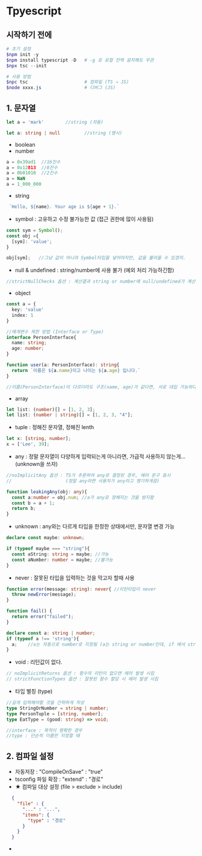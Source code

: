 # Tpyescript


## 시작하기 전에
```powershell
# 초기 설정
$npm init -y
$npm install typescript -D   # -g 로 로컬 전역 설치해도 무관
$npx tsc --init

# 사용 방법
$npc tsc                     # 컴파일 (TS → JS)
$node xxxx.js                # 디버그 (JS)
```

## 1. 문자열
```ts
let a = 'mark'        //string (자동)

let a: string | null         //string (명시)
```
- boolean
- number
```ts
a = 0x39ad1  //16진수
a = 0o12813  //8진수
a = 0b01010  //2진수
a = NaN
a = 1_000_000
```
- string
```ts
 `Hello, ${name}. Your age is ${age + 1}.`
```
- symbol : 고유하고 수정 불가능한 값 (접근 권한에 많이 사용됨)
```ts
const sym = Symbol();
const obj ={
  [sym]: 'value';
}

obj[sym];   //그냥 값이 아니라 Symbol타입을 넣어야지만, 값을 불러올 수 있겠지.
```
- null & undefined : string/number에 사용 불가 (예외 처리 가능하긴함)
```ts
//strictNullChecks 옵션 : 계산결과 string or number에 null/undefined가 계산된다면, 에러 문구 표시
```
- object
```ts
const a = {
  key: 'value'
  index: 1
}

//매개변수 제한 방법 (Interface or Type)
interface PersonInterface{
  name: string;
  age: number;
}

function user(a: PersonInterface): string{
  return `이름은 ${a.name}이고 나이는 ${a.age} 입니다.`
}

//이름(PersonInterface)이 다르더라도 구조(name, age)가 같다면, 서로 대입 가능하다.
```
- array
```ts
let list: (number)[] = [1, 2, 3];
let list: (number | string)[] = [1, 2, 3, "4"];
```
- tuple : 정해진 문자열, 정해진 lenth
```ts
let x: [string, number];
x = ['Lee', 39];
```
- any : 정말 문자열이 다양하게 입력되는게 아니라면, 가급적 사용하지 않는게... (unknown을 쓰자)
```ts
//noImplicitAny 옵션 : TS가 추론하여 any로 결정된 경우, 에러 문구 표시 
//                    (정말 any라면 사용자가 any라고 명기하게끔)

function leakingAny(obj: any){
  const a:number = obj.num; //a가 any로 정해지는 것을 방지함
  const b = a + 1;
  return b;
}
```
- unknown : any와는 다르게 타입을 한정한 상태에서만, 문자열 변경 가능
```ts
declare const maybe: unknown;

if (typeof maybe === "string"){
  const aString: string = maybe; //가능
  const aNumber: number = maybe; //불가능
}
```
- never : 잘못된 타입을 입력하는 것을 막고자 할때 사용
```ts
function error(message: string): never{ //리턴타입이 never
  throw newError(message);
}

function fail() {
  return error("failed");
}

declare const a: string | number;
if (typeof a !== 'string'){
  a;    //a는 자동으로 number로 지정됨 (a는 string or number인데, if 에서 string을 제외했으니)
}

```
- void : 리턴값이 없다.
```ts
// noImplicitReturns 옵션 : 함수의 리턴이 없으면 에러 발생 시킴
// strictFunctionTypes 옵션 : 잘못된 함수 할당 시 에러 발생 시킴 
```
- 타입 별칭 (type) 
```ts
//길게 입력해야할 것을 간략하게 작성
type StringOrNumber = string | number;
type PersonTuple = [string, number];
type EatType = (good: string) => void;

//interface : 목적이 명확한 경우
//type : 단순히 이름만 지정할 때
```

## 2. 컴파일 설정
- 자동저장 : "CompileOnSave" : "true"
- tsconfig 파일 확장 : "extend" : "경로"
- ★ 컴파일 대상 설정 (file > exclude > include)
```json
  {
    "file" : {
      "..." : "...",
      "items": {
        "type" : "경로"
      }
    }
  }
```
- 